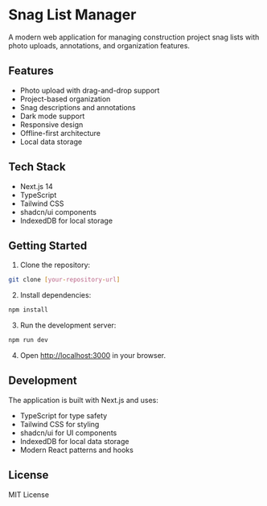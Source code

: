 # Snag List Manager

A modern web application for managing construction project snag lists with photo uploads, annotations, and organization features.

## Features

- Photo upload with drag-and-drop support
- Project-based organization
- Snag descriptions and annotations
- Dark mode support
- Responsive design
- Offline-first architecture
- Local data storage

## Tech Stack

- Next.js 14
- TypeScript
- Tailwind CSS
- shadcn/ui components
- IndexedDB for local storage

## Getting Started

1. Clone the repository:
```bash
git clone [your-repository-url]
```

2. Install dependencies:
```bash
npm install
```

3. Run the development server:
```bash
npm run dev
```

4. Open [http://localhost:3000](http://localhost:3000) in your browser.

## Development

The application is built with Next.js and uses:
- TypeScript for type safety
- Tailwind CSS for styling
- shadcn/ui for UI components
- IndexedDB for local data storage
- Modern React patterns and hooks

## License

MIT License 